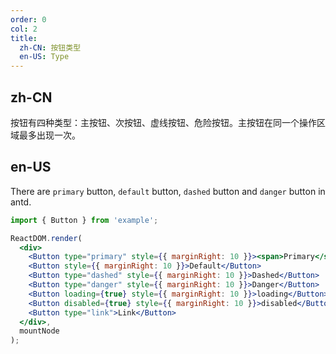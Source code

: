 ```yaml
---
order: 0
col: 2
title:
  zh-CN: 按钮类型
  en-US: Type
---
```


## zh-CN

按钮有四种类型：主按钮、次按钮、虚线按钮、危险按钮。主按钮在同一个操作区域最多出现一次。

## en-US

There are `primary` button, `default` button, `dashed` button and `danger` button in antd.

```jsx
import { Button } from 'example';

ReactDOM.render(
  <div>
    <Button type="primary" style={{ marginRight: 10 }}><span>Primary</span></Button>
    <Button style={{ marginRight: 10 }}>Default</Button>
    <Button type="dashed" style={{ marginRight: 10 }}>Dashed</Button>
    <Button type="danger" style={{ marginRight: 10 }}>Danger</Button>
    <Button loading={true} style={{ marginRight: 10 }}>loading</Button>
    <Button disabled={true} style={{ marginRight: 10 }}>disabled</Button>
    <Button type="link">Link</Button>
  </div>,
  mountNode
);
```
